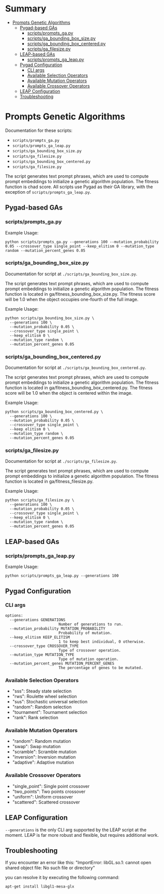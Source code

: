 # Summary

- [Prompts Genetic Algorithms](#prompts-genetic-algorithms)
   - [Pygad-based GAs](#pygad-based-gas)
      - [scripts/prompts_ga.py](#scriptsprompts_gapy)
      - [scripts/ga_bounding_box_size.py](#scriptsga_bounding_box_sizepy)
      - [scripts/ga_bounding_box_centered.py](#scriptsga_bounding_box_centeredpy)
      - [scripts/ga_filesize.py](#scriptsga_filesizepy)
   - [LEAP-based GAs](#leap-based-gas)
      - [scripts/prompts_ga_leap.py](#scriptsprompts_ga_leappy)
   - [Pygad Configuration](#pygad-configuration)
      - [CLI args](#cli-args)
      - [Available Selection Operators](#available-selection-operators)
      - [Available Mutation Operators](#available-mutation-operators)
      - [Available Crossover Operators](#available-crossover-operators)
   - [LEAP Configuration](#leap-configuration)
   - [Troubleshooting](#troubleshooting)

# Prompts Genetic Algorithms

Documentation for these scripts:
- `scripts/prompts_ga.py`
- `scripts/prompts_ga_leap.py`
- `scripts/ga_bounding_box_size.py`
- `scripts/ga_filesize.py`
- `scripts/ga_bounding_box_centered.py`
- `scripts/ga_filesize.py`

The script generates text prompt phrases, which are used to compute prompt
embeddings to initialize a genetic algorithm population. The fitness function is
chad score. All scripts use Pygad as their GA library, with the exception of
`scripts/prompts_ga_leap.py`.

## Pygad-based GAs

### scripts/prompts_ga.py

Example Usage:

``` shell
python scripts/prompts_ga.py --generations 100 --mutation_probability 0.05 --crossover_type single_point --keep_elitism 0 --mutation_type random --mutation_percent_genes 0.05
```

### scripts/ga_bounding_box_size.py

Documentation for script at `./scripts/ga_bounding_box_size.py`.

The script generates text prompt phrases, which are used to compute prompt
embeddings to initialize a genetic algorithm population. The fitness function is located in ga/fitness_bounding_box_size.py. 
The fitness score will be 1.0 when the object occupies one-fourth of the full image.

Example Usage:

``` shell
python scripts/ga_bounding_box_size.py \
  --generations 100 \
  --mutation_probability 0.05 \
  --crossover_type single_point \
  --keep_elitism 0 \
  --mutation_type random \
  --mutation_percent_genes 0.05
```

### scripts/ga_bounding_box_centered.py

Documentation for script at `./scripts/ga_bounding_box_centered.py`.

The script generates text prompt phrases, which are used to compute prompt
embeddings to initialize a genetic algorithm population. The fitness function is located in ga/fitness_bounding_box_centered.py. 
The fitness score will be 1.0 when the object is centered within the image.

Example Usage:

``` shell
python scripts/ga_bounding_box_centered.py \
  --generations 100 \
  --mutation_probability 0.05 \
  --crossover_type single_point \
  --keep_elitism 0 \
  --mutation_type random \
  --mutation_percent_genes 0.05
```

### scripts/ga_filesize.py

Documentation for script at `./scripts/ga_filesize.py`.

The script generates text prompt phrases, which are used to compute prompt
embeddings to initialize a genetic algorithm population. The fitness function is located in ga/fitness_filesize.py. 

Example Usage:

``` shell
python scripts/ga_filesize.py \
  --generations 100 \
  --mutation_probability 0.05 \
  --crossover_type single_point \
  --keep_elitism 0 \
  --mutation_type random \
  --mutation_percent_genes 0.05
```

## LEAP-based GAs

### scripts/prompts_ga_leap.py

Example Usage:

``` shell
python scripts/prompts_ga_leap.py --generations 100
```

## Pygad Configuration

### CLI args

```
options:
  --generations GENERATIONS
                        Number of generations to run.
  --mutation_probability MUTATION_PROBABILITY
                        Probability of mutation.
  --keep_elitism KEEP_ELITISM
                        1 to keep best individual, 0 otherwise.
  --crossover_type CROSSOVER_TYPE
                        Type of crossover operation.
  --mutation_type MUTATION_TYPE
                        Type of mutation operation.
  --mutation_percent_genes MUTATION_PERCENT_GENES
                        The percentage of genes to be mutated.
```

### Available Selection Operators

- "sss": Steady state selection
- "rws": Roulette wheel selection
- "sus": Stochastic universal selection
- "random": Random selection
- "tournament": Tournament selection
- "rank": Rank selection
                    
### Available Mutation Operators

- "random": Random mutation
- "swap": Swap mutation
- "scramble": Scramble mutation
- "inversion": Inversion mutation
- "adaptive": Adaptive mutation

### Available Crossover Operators

- "single_point": Single point crossover
- "two_points": Two points crossover
- "uniform": Uniform crossover
- "scattered": Scattered crossover

## LEAP Configuration

`--generations` is the only CLI arg supported by the LEAP script at the moment.
LEAP is far more robust and flexible, but requires additional work.

## Troubleshooting

If you encounter an error like this: "ImportError: libGL.so.1: cannot open shared object file: No such file or directory" 

you can resolve it by executing the following command:

```
apt-get install libgl1-mesa-glx
```
